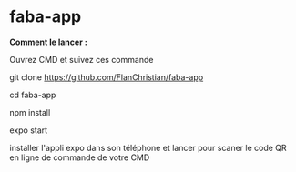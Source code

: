 # faba-app

<strong>Comment le lancer :</strong>

Ouvrez CMD et suivez ces commande

git clone https://github.com/FlanChristian/faba-app

cd faba-app

npm install

expo start

installer l'appli expo dans son téléphone et lancer pour scaner le code QR en ligne de commande de votre CMD
